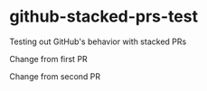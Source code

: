 # github-stacked-prs-test
Testing out GitHub's behavior with stacked PRs

Change from first PR

Change from second PR
